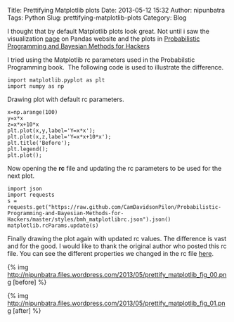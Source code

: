 Title: Prettifying Matplotlib plots
Date: 2013-05-12 15:32
Author: nipunbatra
Tags: Python
Slug: prettifying-matplotlib-plots
Category: Blog

I thought that by default Matplotlib plots look great. Not until i saw
the visualization [page][] on Pandas website and the plots in 
[Probabilistic Programming and Bayesian Methods for Hackers][]

I tried using the Matplotlib rc parameters used in the Probabilstic
Programming book.  The following code is used to illustrate the
difference.

    import matplotlib.pyplot as plt
    import numpy as np

Drawing plot with default rc parameters.

    x=np.arange(100)
    y=x*x
    z=x*x+10*x
    plt.plot(x,y,label='Y=x*x');
    plt.plot(x,z,label='Y=x*x+10*x');
    plt.title('Before');
    plt.legend();
    plt.plot();

Now opening the **rc** file and updating the rc parameters to be used
for the next plot.

    import json
    import requests
    s = requests.get("https://raw.github.com/CamDavidsonPilon/Probabilistic-Programming-and-Bayesian-Methods-for-Hackers/master/styles/bmh_matplotlibrc.json").json()
    matplotlib.rcParams.update(s)

Finally drawing the plot again with updated rc values. The difference is
vast and for the good. I would like to thank the original author who
posted this rc file. You can see the different properties we changed in
the rc file [here][].

{% img http://nipunbatra.files.wordpress.com/2013/05/prettify_matplotlib_fig_00.png [before] %}

{% img http://nipunbatra.files.wordpress.com/2013/05/prettify_matplotlib_fig_01.png [after] %}

  [page]: http://pandas.pydata.org/pandas-docs/stable/visualization.html
  [Probabilistic Programming and Bayesian Methods for Hackers]: http://nbviewer.ipython.org/urls/raw.github.com/CamDavidsonPilon/Probabilistic-Programming-and-Bayesian-Methods-for-Hackers/master/Chapter1_Introduction/Chapter1_Introduction.ipynb
  [here]: https://raw.github.com/CamDavidsonPilon/Probabilistic-Programming-and-Bayesian-Methods-for-Hackers/master/styles/bmh_matplotlibrc.json
